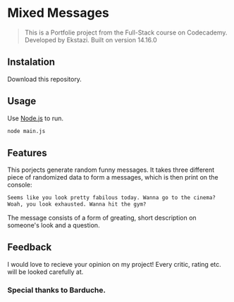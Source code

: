 # Mixed Messages

> This is a Portfolie project from the Full-Stack course on Codecademy. Developed by Ekstazi. Built on version 14.16.0

## Instalation

Download this repository.

## Usage

Use [Node.js](https://nodejs.org/en/) to run.

```cmd
node main.js
```

## Features

This porjects generate random funny messages. It takes three different piece of randomized data to form a messages, which is then print on the console:

```cmd
Seems like you look pretty fabilous today. Wanna go to the cinema?
Woah, you look exhausted. Wanna hit the gym?
```

The message consists of a form of greating, short description on someone's look and a question.

## Feedback

I would love to recieve your opinion on my project! Every critic, rating etc. will be looked carefully at.

### Special thanks to Barduche.
